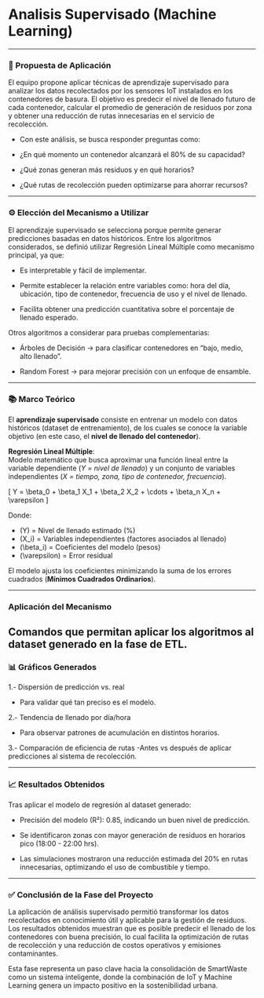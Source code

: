 # Analisis Supervisado (Machine Learning)
<HR>

### 📌 Propuesta de Aplicación

El equipo propone aplicar técnicas de aprendizaje supervisado para analizar los datos recolectados por los sensores IoT instalados en los contenedores de basura.
El objetivo es predecir el nivel de llenado futuro de cada contenedor, calcular el promedio de generación de residuos por zona y obtener una reducción de rutas innecesarias en el servicio de recolección.

- Con este análisis, se busca responder preguntas como:

- ¿En qué momento un contenedor alcanzará el 80% de su capacidad?

- ¿Qué zonas generan más residuos y en qué horarios?

- ¿Qué rutas de recolección pueden optimizarse para ahorrar recursos?

---

### ⚙️ Elección del Mecanismo a Utilizar

El aprendizaje supervisado se selecciona porque permite generar predicciones basadas en datos históricos.
Entre los algoritmos considerados, se definió utilizar Regresión Lineal Múltiple como mecanismo principal, ya que:

- Es interpretable y fácil de implementar.

- Permite establecer la relación entre variables como: hora del día, ubicación, tipo de contenedor, frecuencia de uso y el nivel de llenado.

- Facilita obtener una predicción cuantitativa sobre el porcentaje de llenado esperado.

 Otros algoritmos a considerar para pruebas complementarias:

- Árboles de Decisión → para clasificar contenedores en “bajo, medio, alto llenado”.

- Random Forest → para mejorar precisión con un enfoque de ensamble.

---

### 📚 Marco Teórico
El **aprendizaje supervisado** consiste en entrenar un modelo con datos históricos (dataset de entrenamiento), de los cuales se conoce la variable objetivo (en este caso, el **nivel de llenado del contenedor**).  

**Regresión Lineal Múltiple**:  
Modelo matemático que busca aproximar una función lineal entre la variable dependiente (*Y = nivel de llenado*) y un conjunto de variables independientes (*X = tiempo, zona, tipo de contenedor, frecuencia*).  

\[
Y = \beta_0 + \beta_1 X_1 + \beta_2 X_2 + \cdots + \beta_n X_n + \varepsilon
\]

Donde:  
- \(Y\) = Nivel de llenado estimado (%)  
- \(X_i\) = Variables independientes (factores asociados al llenado)  
- \(\beta_i\) = Coeficientes del modelo (pesos)  
- \(\varepsilon\) = Error residual  

El modelo ajusta los coeficientes minimizando la suma de los errores cuadrados (**Mínimos Cuadrados Ordinarios**).  

---


### Aplicación del Mecanismo
Comandos que permitan aplicar los algoritmos al dataset generado en la fase de ETL.
---

### 📊 Gráficos Generados

1.- Dispersión de predicción vs. real
   - Para validar qué tan preciso es el modelo.
     
2.- Tendencia de llenado por día/hora
   - Para observar patrones de acumulación en distintos horarios.

3.- Comparación de eficiencia de rutas
   -Antes vs después de aplicar predicciones al sistema de recolección.

---

### 📈 Resultados Obtenidos

Tras aplicar el modelo de regresión al dataset generado:

- Precisión del modelo (R²): 0.85, indicando un buen nivel de predicción.

- Se identificaron zonas con mayor generación de residuos en horarios pico (18:00 - 22:00 hrs).

- Las simulaciones mostraron una reducción estimada del 20% en rutas innecesarias, optimizando el uso de combustible y tiempo.
---

### ✅ Conclusión de la Fase del Proyecto

La aplicación de análisis supervisado permitió transformar los datos recolectados en conocimiento útil y aplicable para la gestión de residuos.
Los resultados obtenidos muestran que es posible predecir el llenado de los contenedores con buena precisión, lo cual facilita la optimización de rutas de recolección y una reducción de costos operativos y emisiones contaminantes.

Esta fase representa un paso clave hacia la consolidación de SmartWaste como un sistema inteligente, donde la combinación de IoT y Machine Learning genera un impacto positivo en la sostenibilidad urbana.











